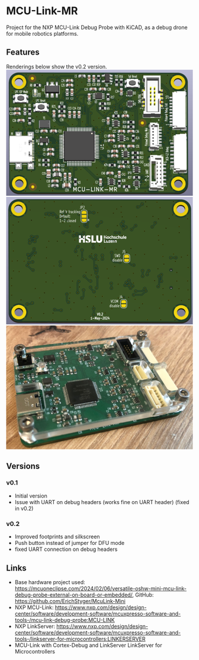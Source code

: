 # MCU-Link-MR

Project for the NXP MCU-Link Debug Probe with KiCAD, as a debug drone for mobile robotics platforms.

## Features
Renderings below show the v0.2 version.
![top PCB](images/top.png)
![bottom PCB](images/bottom.png)
![bottom PCB](images/enclosure_v0.1.png)

## Versions

### v0.1
- Initial version
- Issue with UART on debug headers (works fine on UART header) (fixed in v0.2)

### v0.2
- Improved footprints and silkscreen
- Push button instead of jumper for DFU mode
- fixed UART connection on debug headers

## Links
- Base hardware project used: https://mcuoneclipse.com/2024/02/06/versatile-oshw-mini-mcu-link-debug-probe-external-on-board-or-embedded/, GitHub: https://github.com/ErichStyger/McuLink-Mini
- NXP MCU-Link: https://www.nxp.com/design/design-center/software/development-software/mcuxpresso-software-and-tools-/mcu-link-debug-probe:MCU-LINK
- NXP LinkServer: https://www.nxp.com/design/design-center/software/development-software/mcuxpresso-software-and-tools-/linkserver-for-microcontrollers:LINKERSERVER
- MCU-Link with Cortex-Debug and LinkServer
LinkServer for Microcontrollers
